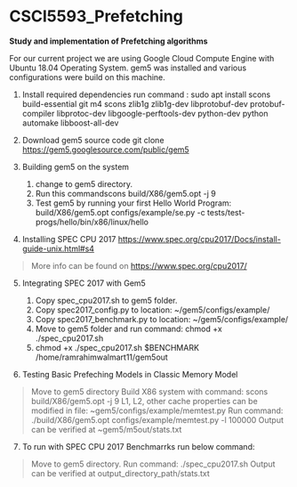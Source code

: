 # CSCI5593_Prefetching
**Study and implementation of Prefetching algorithms**

For our current project we are using Google Cloud Compute Engine with Ubuntu 18.04 Operating System.
gem5 was installed and various configurations were build on this machine.

1. Install required dependencies
run command :
sudo apt install scons build-essential git m4 scons zlib1g zlib1g-dev libprotobuf-dev protobuf-compiler libprotoc-dev libgoogle-perftools-dev python-dev python automake libboost-all-dev

2. Download gem5 source code
git clone https://gem5.googlesource.com/public/gem5

3. Building gem5 on the system
   1. change to gem5 directory.
   1. Run this commandscons build/X86/gem5.opt -j 9
   1. Test gem5 by running your first Hello World Program: build/X86/gem5.opt configs/example/se.py -c tests/test-progs/hello/bin/x86/linux/hello
   
4. Installing SPEC CPU 2017
https://www.spec.org/cpu2017/Docs/install-guide-unix.html#s4
> More info can be found on 
https://www.spec.org/cpu2017/

5. Integrating SPEC 2017 with Gem5
    1. Copy spec_cpu2017.sh to gem5 folder.
    1. Copy spec2017_config.py to location: ~/gem5/configs/example/
    1. Copy spec2017_benchmark.py to location: ~/gem5/configs/example/
    1. Move to gem5 folder and run command: chmod +x ./spec_cpu2017.sh
    1. chmod +x ./spec_cpu2017.sh $BENCHMARK /home/ramrahimwalmart11/gem5out
 
 6. Testing Basic Prefeching Models in Classic Memory Model
 > Move to gem5 directory
 > Build X86 system with command: scons build/X86/gem5.opt -j 9
 > L1, L2, other cache properties can be modified in file: ~gem5/configs/example/memtest.py
 > Run command: ./build/X86/gem5.opt configs/example/memtest.py -l 100000
 > Output can be verified at ~gem5/m5out/stats.txt
 
 7. To run with SPEC CPU 2017 Benchmarrks run below command:
 > Move to gem5 directory.
 > Run command: ./spec_cpu2017.sh <benchmark name> <full output directory path>
 > Output can be verified at output_directory_path/stats.txt



